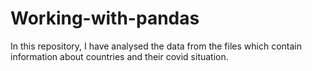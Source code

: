 # Working-with-pandas
In this repository, I have analysed the data from the files which contain information about countries and their covid situation.
